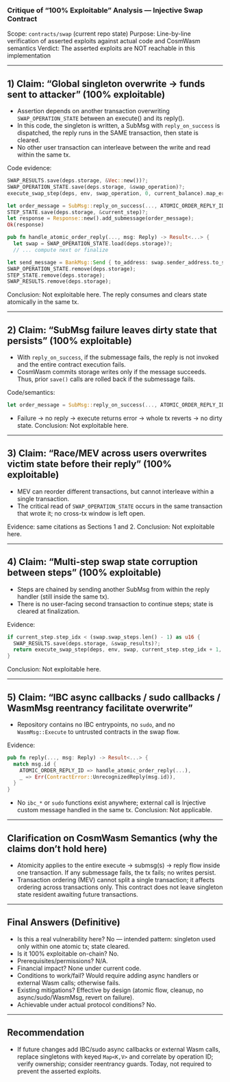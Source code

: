 ### Critique of “100% Exploitable” Analysis — Injective Swap Contract

Scope: `contracts/swap` (current repo state)
Purpose: Line-by-line verification of asserted exploits against actual code and CosmWasm semantics
Verdict: The asserted exploits are NOT reachable in this implementation

---

## 1) Claim: “Global singleton overwrite → funds sent to attacker” (100% exploitable)

- Assertion depends on another transaction overwriting `SWAP_OPERATION_STATE` between an execute() and its reply().
- In this code, the singleton is written, a SubMsg with `reply_on_success` is dispatched, the reply runs in the SAME transaction, then state is cleared.
- No other user transaction can interleave between the write and read within the same tx.

Code evidence:
```startLine:91:endLine:105:/workspace/contracts/swap/src/swap.rs
SWAP_RESULTS.save(deps.storage, &Vec::new())?;
SWAP_OPERATION_STATE.save(deps.storage, &swap_operation)?;
execute_swap_step(deps, env, swap_operation, 0, current_balance).map_err(ContractError::Std)
```
```startLine:144:endLine:156:/workspace/contracts/swap/src/swap.rs
let order_message = SubMsg::reply_on_success(..., ATOMIC_ORDER_REPLY_ID);
STEP_STATE.save(deps.storage, &current_step)?;
let response = Response::new().add_submessage(order_message);
Ok(response)
```
```startLine:158:endLine:176:/workspace/contracts/swap/src/swap.rs
pub fn handle_atomic_order_reply(..., msg: Reply) -> Result<...> {
  let swap = SWAP_OPERATION_STATE.load(deps.storage)?;
  // ... compute next or finalize
```
```startLine:227:endLine:245:/workspace/contracts/swap/src/swap.rs
let send_message = BankMsg::Send { to_address: swap.sender_address.to_string(), amount: vec![new_balance.clone().into()] };
SWAP_OPERATION_STATE.remove(deps.storage);
STEP_STATE.remove(deps.storage);
SWAP_RESULTS.remove(deps.storage);
```
Conclusion: Not exploitable here. The reply consumes and clears state atomically in the same tx.

---

## 2) Claim: “SubMsg failure leaves dirty state that persists” (100% exploitable)

- With `reply_on_success`, if the submessage fails, the reply is not invoked and the entire contract execution fails.
- CosmWasm commits storage writes only if the message succeeds. Thus, prior `save()` calls are rolled back if the submessage fails.

Code/semantics:
```startLine:144:endLine:146:/workspace/contracts/swap/src/swap.rs
let order_message = SubMsg::reply_on_success(..., ATOMIC_ORDER_REPLY_ID);
```
- Failure → no reply → execute returns error → whole tx reverts → no dirty state.
Conclusion: Not exploitable here.

---

## 3) Claim: “Race/MEV across users overwrites victim state before their reply” (100% exploitable)

- MEV can reorder different transactions, but cannot interleave within a single transaction.
- The critical read of `SWAP_OPERATION_STATE` occurs in the same transaction that wrote it; no cross-tx window is left open.

Evidence: same citations as Sections 1 and 2.
Conclusion: Not exploitable here.

---

## 4) Claim: “Multi-step swap state corruption between steps” (100% exploitable)

- Steps are chained by sending another SubMsg from within the reply handler (still inside the same tx).
- There is no user-facing second transaction to continue steps; state is cleared at finalization.

Evidence:
```startLine:213:endLine:216:/workspace/contracts/swap/src/swap.rs
if current_step.step_idx < (swap.swap_steps.len() - 1) as u16 {
  SWAP_RESULTS.save(deps.storage, &swap_results)?;
  return execute_swap_step(deps, env, swap, current_step.step_idx + 1, new_balance).map_err(ContractError::Std);
}
```
Conclusion: Not exploitable here.

---

## 5) Claim: “IBC async callbacks / sudo callbacks / WasmMsg reentrancy facilitate overwrite”

- Repository contains no IBC entrypoints, no `sudo`, and no `WasmMsg::Execute` to untrusted contracts in the swap flow.

Evidence:
```startLine:68:endLine:74:/workspace/contracts/swap/src/contract.rs
pub fn reply(..., msg: Reply) -> Result<...> {
  match msg.id {
    ATOMIC_ORDER_REPLY_ID => handle_atomic_order_reply(...),
    _ => Err(ContractError::UnrecognizedReply(msg.id)),
  }
}
```
- No `ibc_*` or `sudo` functions exist anywhere; external call is Injective custom message handled in the same tx.
Conclusion: Not applicable.

---

## Clarification on CosmWasm Semantics (why the claims don’t hold here)

- Atomicity applies to the entire execute → submsg(s) → reply flow inside one transaction. If any submessage fails, the tx fails; no writes persist.
- Transaction ordering (MEV) cannot split a single transaction; it affects ordering across transactions only. This contract does not leave singleton state resident awaiting future transactions.

---

## Final Answers (Definitive)

- Is this a real vulnerability here? No — intended pattern: singleton used only within one atomic tx; state cleared.
- Is it 100% exploitable on-chain? No.
- Prerequisites/permissions? N/A.
- Financial impact? None under current code.
- Conditions to work/fail? Would require adding async handlers or external Wasm calls; otherwise fails.
- Existing mitigations? Effective by design (atomic flow, cleanup, no async/sudo/WasmMsg, revert on failure).
- Achievable under actual protocol conditions? No.

---

## Recommendation

- If future changes add IBC/sudo async callbacks or external Wasm calls, replace singletons with keyed `Map<K,V>` and correlate by operation ID; verify ownership; consider reentrancy guards. Today, not required to prevent the asserted exploits.